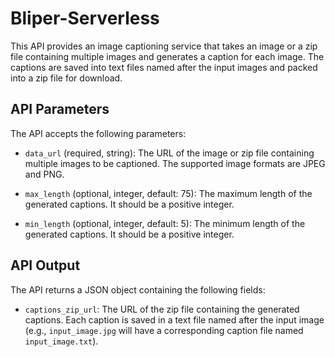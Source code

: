 # Bliper-Serverless

This API provides an image captioning service that takes an image or a zip file containing multiple images and generates a caption for each image. The captions are saved into text files named after the input images and packed into a zip file for download.

## API Parameters

The API accepts the following parameters:

- `data_url` (required, string): The URL of the image or zip file containing multiple images to be captioned. The supported image formats are JPEG and PNG.

- `max_length` (optional, integer, default: 75): The maximum length of the generated captions. It should be a positive integer.

- `min_length` (optional, integer, default: 5): The minimum length of the generated captions. It should be a positive integer.

## API Output

The API returns a JSON object containing the following fields:

- `captions_zip_url`: The URL of the zip file containing the generated captions. Each caption is saved in a text file named after the input image (e.g., `input_image.jpg` will have a corresponding caption file named `input_image.txt`).

